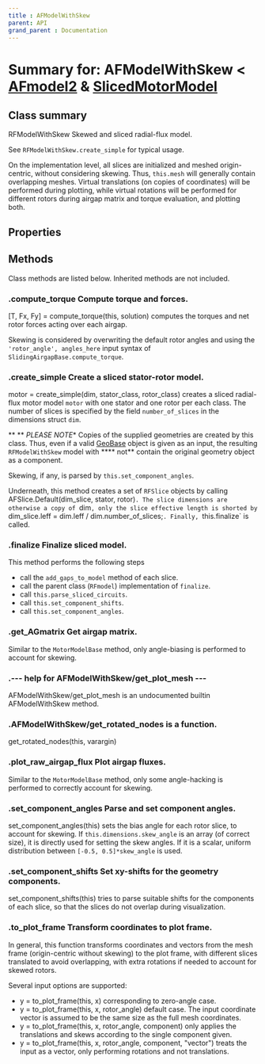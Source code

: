 ```yaml
---
title : AFModelWithSkew
parent: API
grand_parent : Documentation
---
```

# Summary for: **AFModelWithSkew**  < [AFmodel2](AFmodel2.html) & [SlicedMotorModel](SlicedMotorModel.html)

## Class summary

RFModelWithSkew Skewed and sliced radial-flux model.

See `RFModelWithSkew.create_simple` for typical usage.

On the implementation level, all slices are initialized and meshed
origin-centric, without considering skewing. Thus, `this.mesh` will
generally contain overlapping meshes. Virtual translations (on
copies of coordinates) will be performed during plotting, while
virtual rotations will be performed for different rotors during
airgap matrix and torque evaluation, and plotting both.

## Properties


## Methods

Class methods are listed below. Inherited methods are not included.

### .**compute_torque** Compute torque and forces.

[T, Fx, Fy] = compute_torque(this, solution) computes the torques and net
rotor forces acting over each airgap.

Skewing is considered by overwriting the default rotor angles and using
the `'rotor_angle', angles_here` input syntax of
`SlidingAirgapBase.compute_torque`.

### .**create_simple** Create a sliced stator-rotor model.

motor = create_simple(dim, stator_class, rotor_class) creates a sliced
radial-flux motor model `motor` with one stator and one rotor per each
class. The number of slices is specified by the field `number_of_slices`
in the dimensions struct `dim`.

** ** *PLEASE NOTE** Copies of the supplied geometries are created by this
class. Thus, even if a valid [GeoBase](GeoBase.html) object is given as an input, the
resulting `RFModelWithSkew` model with **** not** contain the original
geometry object as a component.

Skewing, if any, is parsed by `this.set_component_angles`.

Underneath, this method creates a set of `RFSlice` objects by calling
AFSlice.Default(dim_slice, stator, rotor)`.
The slice dimensions are otherwise a copy of `dim`, only the slice
effective length is shorted by
`dim_slice.leff = dim.leff / dim.number_of_slices;`.
Finally, `this.finalize` is called.

### .**finalize** Finalize sliced model.

This method performs the following steps
* call the `add_gaps_to_model` method of each slice.
* call the parent class (`RFmodel`) implementation of `finalize`.
* call `this.parse_sliced_circuits`.
* call `this.set_component_shifts`.
* call `this.set_component_angles`.

### .**get_AGmatrix** Get airgap matrix.

Similar to the `MotorModelBase` method, only angle-biasing is performed
to account for skewing.

### .--- help for AFModelWithSkew/**get_plot_mesh** ---
AFModelWithSkew/get_plot_mesh is an undocumented builtin AFModelWithSkew method.

### .AFModelWithSkew/**get_rotated_nodes** is a function.
get_rotated_nodes(this, varargin)

### .**plot_raw_airgap_flux** Plot airgap fluxes.

Similar to the `MotorModelBase` method, only some angle-hacking is
performed to correctly account for skewing.

### .**set_component_angles** Parse and set component angles.

set_component_angles(this) sets the bias angle for each rotor slice, to
account for skewing. If `this.dimensions.skew_angle` is an array (of
correct size), it is directly used for setting the skew angles. If it is
a scalar,  uniform distribution between `[-0.5, 0.5]*skew_angle` is used.

### .**set_component_shifts** Set xy-shifts for the geometry components.

set_component_shifts(this) tries to parse suitable shifts for the
components of each slice, so that the slices do not overlap during
visualization.

### .**to_plot_frame** Transform coordinates to plot frame.

In general, this function transforms coordinates and vectors from the
mesh frame (origin-centric without skewing) to the plot frame, with
different slices translated to avoid overlapping, with extra rotations if
needed to account for skewed rotors.

Several input options are supported:
* y = to_plot_frame(this, x) corresponding to zero-angle case.
* y = to_plot_frame(this, x, rotor_angle) default case. The input
coordinate vector is assumed to be the same size as the full mesh
coordinates.
* y = to_plot_frame(this, x, rotor_angle, component) only applies the
translations and skews according to the single component given.
* y = to_plot_frame(this, x, rotor_angle, component, "vector") treats
the input as a vector, only performing rotations and not translations.


